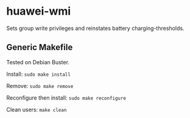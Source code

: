 # huawei-wmi

Sets group write privileges and reinstates battery charging-thresholds.

## Generic Makefile

Tested on Debian Buster.

Install: `sudo make install`

Remove: `sudo make remove`

Reconfigure then install: `sudo make reconfigure`

Clean users: `make clean`
